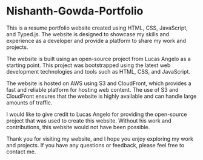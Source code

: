 # Nishanth-Gowda-Portfolio

This is a resume portfolio website created using HTML, CSS, JavaScript, and Typed.js. The website is designed to showcase my skills and experience as a developer and provide a platform to share my work and projects.

The website is built using an open-source project from Lucas Angelo as a starting point. This project was bootstrapped using the latest web development technologies and tools such as HTML, CSS, and JavaScript.

The website is hosted on AWS using S3 and CloudFront, which provides a fast and reliable platform for hosting web content. The use of S3 and CloudFront ensures that the website is highly available and can handle large amounts of traffic.

I would like to give credit to Lucas Angelo for providing the open-source project that was used to create this website. Without his work and contributions, this website would not have been possible.

Thank you for visiting my website, and I hope you enjoy exploring my work and projects. If you have any questions or feedback, please feel free to contact me.

